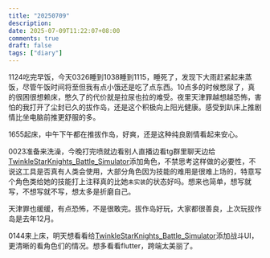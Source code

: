 ```yaml
---
title: "20250709"
description: 
date: 2025-07-09T11:22:07+08:00
comments: true
draft: false
tags: ["diary"]
---
```

1124吃完早饭，今天0326睡到1038睡到1115，睡死了，发现下大雨赶紧起来蒸饭，尽管午饭时间将至但我有点小饿还是吃了点东西。10点多的时候憋尿了，真的很困很想赖床，憋久了的代价就是拉尿也拉的难受。夜里天津罪越想越恐怖，害怕的我打开了尘封已久的拔作岛，还是这个积极向上阳光健康。感受到趴床上推剧情比坐电脑前推更舒服的多。

1655起床，中午下午都在推拔作岛，好爽，还是这种纯良剧情看起来安心。

0023准备来洗澡，今晚打完喷就边看别人直播边看tg群里聊天边给[TwinkleStarKnights_Battle_Simulator](https://github.com/xxfttkx/TwinkleStarKnights_Battle_Simulator)添加角色，不禁思考这样做的必要性，不说这工具是否真有人类会使用，大部分角色因为技能的难用是很难上场的，特意写个角色类给她的技能打上注释真的比她`未实装`的状态好吗。想来也简单，想写就写，不想写就不写，想太多是折磨自己。

天津罪也缓缓，有点恐怖，不是很敢完。拔作岛好玩，大家都很善良，上次玩拔作岛是去年12月。

0144来上床，明天想看看给[TwinkleStarKnights_Battle_Simulator](https://github.com/xxfttkx/TwinkleStarKnights_Battle_Simulator)添加战斗UI，更清晰的看角色们的情况。想多看看flutter，跨端太美丽了。

